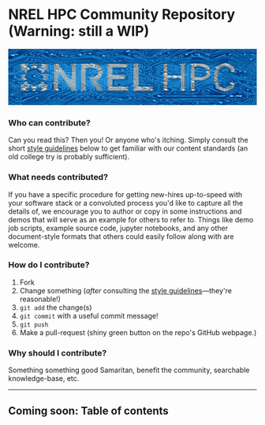 # NREL HPC Community Repository (Warning: still a WIP)

![NREL HPC stand-in logo generated with machine learning.](assets/hpc.png)

### Who can contribute?
Can you read this? Then you! Or anyone who's itching. Simply consult the short [style guidelines](style-guidelines.md) below to get familiar with our content standards (an old college try is probably sufficient).

### What needs contributed?
If you have a specific procedure for getting new-hires up-to-speed with your software stack or a convoluted process you'd like to capture all the details of, we encourage you to author or copy in some instructions and demos that will serve as an example for others to refer to. Things like demo job scripts, example source code, jupyter notebooks, and any other document-style formats that others could easily follow along with are welcome.

### How do I contribute?
1. Fork
2. Change something (_after_ consulting the [style guidelines](style-guidelines.md)&mdash;they're reasonable!)
3. `git add` the change(s)
4. `git commit` with a useful commit message!
5. `git push`
6. Make a pull-request (shiny green button on the repo's GitHub webpage.)

### Why should I contribute?
Something something good Samaritan, benefit the community, searchable knowledge-base, etc. 

---

## Coming soon: Table of contents